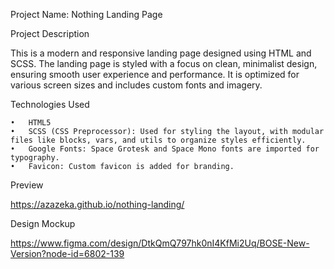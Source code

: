 Project Name: Nothing Landing Page

Project Description

This is a modern and responsive landing page designed using HTML and SCSS. The landing page is styled with a focus on clean, minimalist design, ensuring smooth user experience and performance. It is optimized for various screen sizes and includes custom fonts and imagery.

Technologies Used

	•	HTML5
	•	SCSS (CSS Preprocessor): Used for styling the layout, with modular files like blocks, vars, and utils to organize styles efficiently.
	•	Google Fonts: Space Grotesk and Space Mono fonts are imported for typography.
	•	Favicon: Custom favicon is added for branding.

Preview

https://azazeka.github.io/nothing-landing/

Design Mockup

https://www.figma.com/design/DtkQmQ797hk0nI4KfMi2Uq/BOSE-New-Version?node-id=6802-139

